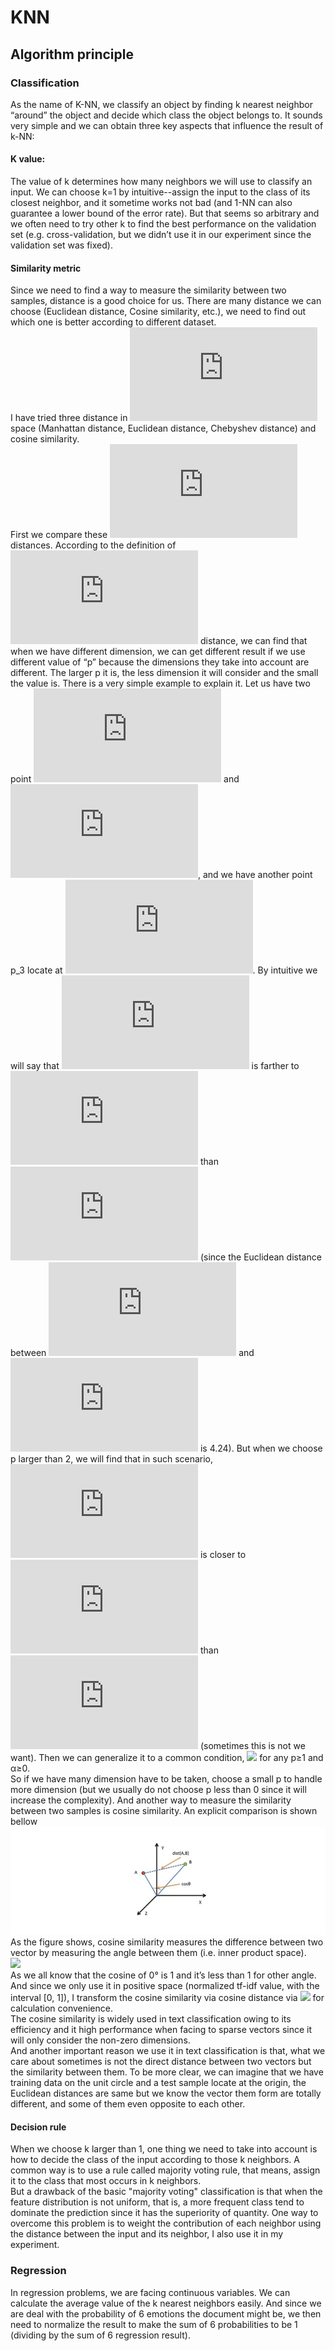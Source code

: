 # KNN

## Algorithm principle

### Classification

As the name of K-NN, we classify an object by finding k nearest neighbor “around” the object and decide which class the object belongs to. It sounds very simple and we can obtain three key aspects that influence the result of k-NN:
#### K value:

The value of k determines how many neighbors we will use to classify an input. We can choose k=1 by intuitive--assign the input to the class of its closest neighbor, and it sometime works not bad (and 1-NN can also guarantee a lower bound of the error rate). But that seems so arbitrary and we often need to try other k to find the best performance on the validation set (e.g. cross-validation, but we didn’t use it in our experiment since the validation set was fixed).

#### Similarity metric

Since we need to find a way to measure the similarity between two samples, distance is a good choice for us. There are many distance we can choose (Euclidean distance, Cosine similarity, etc.), we need to find out which one is better according to different dataset.  
I have tried three distance in ![](http://latex.codecogs.com/gif.latex?$L_p$) space (Manhattan distance, Euclidean distance, Chebyshev distance) and cosine similarity.   
First we compare these ![](http://latex.codecogs.com/gif.latex?$L_p$) distances. According to the definition of ![](http://latex.codecogs.com/gif.latex?$L_p$) distance, we can find that when we have different dimension, we can get different result if we use different value of “p” because the dimensions they take into account are different. The larger p it is, the less dimension it will consider and the small the value is. There is a very simple example to explain it. Let us have two point ![](http://latex.codecogs.com/gif.latex?p_1(4,0)) and ![](http://latex.codecogs.com/gif.latex?p_2(4,3)), and we have another point p_3 locate at ![](http://latex.codecogs.com/gif.latex?(0,0)). By intuitive we will say that ![](http://latex.codecogs.com/gif.latex?p_2) is farther to ![](http://latex.codecogs.com/gif.latex?p_3) than ![](http://latex.codecogs.com/gif.latex?p_1) (since the Euclidean distance between ![](http://latex.codecogs.com/gif.latex?p_2) and ![](http://latex.codecogs.com/gif.latex?p_3) is 4.24). But when we choose p larger than 2, we will find that in such scenario, ![](http://latex.codecogs.com/gif.latex?p_2) is closer to ![](http://latex.codecogs.com/gif.latex?p_3) than ![](http://latex.codecogs.com/gif.latex?p_1) (sometimes this is not we want). Then we can generalize it to a common condition, ![](http://latex.codecogs.com/gif.latex?‖x‖_{p+α}≤‖x‖_p,) for any p≥1 and α≥0.  
So if we have many dimension have to be taken, choose a small p to handle more dimension (but we usually do not choose p less than 0 since it will increase the complexity).
And another way to measure the similarity between two samples is cosine similarity. An explicit comparison is shown bellow  
![comparison of L2 distance and cosine similarity](./img/L2_cos_comp.png)  
As the figure shows, cosine similarity measures the difference between two vector by measuring the angle between them (i.e. inner product space).  
![](http://latex.codecogs.com/gif.latex?cos\\_similarity=\\frac{\\mathbf{x_1}\\mathbf{x_2}}{‖\\mathbf{x_1}‖_2‖\mathbf{x_2}‖_2})  
As we all know that the cosine of 0° is 1 and it’s less than 1 for other angle. And since we only use it in positive space (normalized tf-idf value, with the interval [0, 1]), I transform the cosine similarity via cosine distance via ![](http://latex.codecogs.com/gif.latex?cos\\_distance=1-cos\\_similarity) for calculation convenience.  
The cosine similarity is widely used in text classification owing to its efficiency and it high performance when facing to sparse vectors since it will only consider the non-zero dimensions.   
And another important reason we use it in text classification is that, what we care about sometimes is not the direct distance between two vectors but the similarity between them. To be more clear, we can imagine that we have training data on the unit circle and a test sample locate at the origin, the Euclidean distances are same but we know the vector them form are totally different, and some of them even opposite to each other.

#### Decision rule
When we choose k larger than 1, one thing we need to take into account is how to decide the class of the input according to those k neighbors. A common way is to use a rule called majority voting rule, that means, assign it to the class that most occurs in k neighbors.   
But a drawback of the basic "majority voting" classification is that when the feature distribution is not uniform, that is, a more frequent class tend to dominate the prediction since it has the superiority of quantity. One way to overcome this problem is to weight the contribution of each neighbor using the distance between the input and its neighbor, I also use it in my experiment.

### Regression
In regression problems, we are facing continuous variables. We can calculate the average value of the k nearest neighbors easily. And since we are deal with the probability of 6 emotions the document might be, we then need to normalize the result to make the sum of 6 probabilities to be 1 (dividing by the sum of 6 regression result).